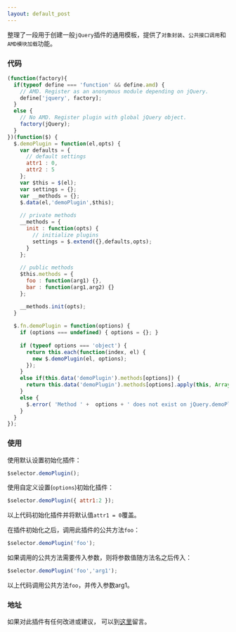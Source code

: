 ```yaml
---
layout: default_post
---
```


整理了一段用于创建一般`jQuery`插件的通用模板，提供了`对象封装`、`公共接口调用`和`AMD模块加载`功能。


### 代码

```javascript
(function(factory){
  if(typeof define === 'function' && define.amd) {
    // AMD. Register as an anonymous module depending on jQuery.
    define['jquery', factory];
  }
  else {
    // No AMD. Register plugin with global jQuery object.
    factory(jQuery);
  }
})(function($) {
  $.demoPlugin = function(el,opts) {
    var defaults = {
      // default settings
      attr1 : 0,
      attr2 : 5
    };
    var $this = $(el);
    var settings = {};
    var __methods = {};
    $.data(el,'demoPlugin',$this);
    
    // private methods
    __methods = {
      init : function(opts) {
        // initialize plugins
        settings = $.extend({},defaults,opts);
      }
    };
    
    // public methods
    $this.methods = {
      foo : function(arg1) {},
      bar : function(arg1,arg2) {}
    };

    __methods.init(opts);
  }
  
  $.fn.demoPlugin = function(options) {
    if (options === undefined) { options = {}; }
    
    if (typeof options === 'object') {
      return this.each(function(index, el) {
        new $.demoPlugin(el, options);
      });
    }
    else if(this.data('demoPlugin').methods[options]) {
      return this.data('demoPlugin').methods[options].apply(this, Array.prototype.slice.call( arguments, 1 ));
    }
    else {
      $.error( 'Method ' +  options + ' does not exist on jQuery.demoPlugin' );
    } 
  }
});
```

### 使用

使用默认设置初始化插件：

```javascript
$selector.demoPlugin();
```


使用自定义设置(`options`)初始化插件：

```javascript
$selector.demoPlugin({ attr1:2 });
```

以上代码初始化插件并将默认值`attr1 = 0`覆盖。


在插件初始化之后，调用此插件的公共方法`foo`：

```javascript
$selector.demoPlugin('foo');
```

如果调用的公共方法需要传入参数，则将参数值随方法名之后传入：

```javascript
$selector.demoPlugin('foo','arg1');
```

以上代码调用公共方法`foo`，并传入参数arg1。

### 地址

如果对此插件有任何改进或建议， 可以到[这里](https://gist.github.com/KarlBao/e46b5da8e767a7fe858398254744727d)留言。